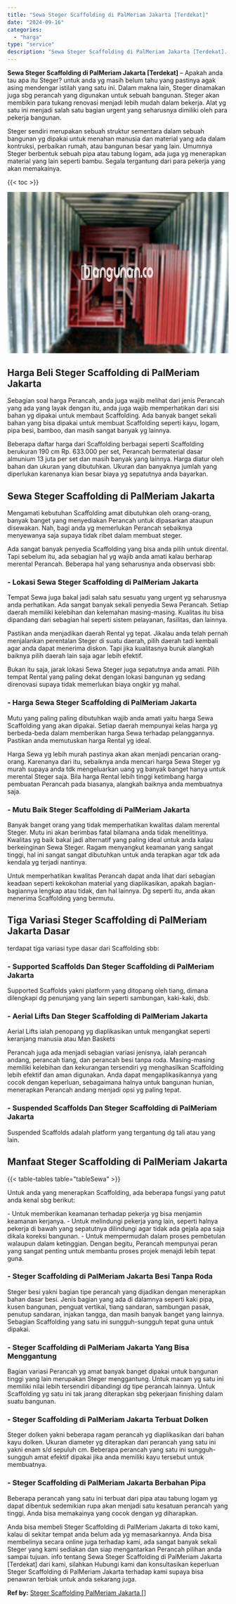 ```yaml
---
title: "Sewa Steger Scaffolding di PalMeriam Jakarta [Terdekat]"
date: "2024-09-16"
categories: 
  - "harga"
type: "service"
description: "Sewa Steger Scaffolding di PalMeriam Jakarta [Terdekat]. Anda bisa membeli Steger Scaffolding di PalMeriam Jakarta di toko kami, kalau di sekitar tempat anda..."
---
```


**Sewa Steger Scaffolding di PalMeriam Jakarta \[Terdekat\]** – Apakah anda tau apa itu Steger? untuk anda yg masih belum tahu yang pastinya agak asing mendengar istilah yang satu ini. Dalam makna lain, Steger dinamakan juga sbg perancah yang digunakan untuk sebuah bangunan. Steger akan membikin para tukang renovasi menjadi lebih mudah dalam bekerja. Alat yg satu ini menjadi salah satu bagian urgent yang seharusnya dimiliki oleh para pekerja bangunan.

Steger sendiri merupakan sebuah struktur sementara dalam sebuah bangunan yg dipakai untuk menahan manusia dan material yang ada dalam kontruksi, perbaikan rumah, atau bangunan besar yang lain. Umumnya Steger berbentuk sebuah pipa atau tabung logam, ada juga yg menerapkan material yang lain seperti bambu. Segala tergantung dari para pekerja yang akan memakainya.

{{< toc >}}

![Sewa Steger Scaffolding di PalMeriam Jakarta [Terdekat]](/images/sewa-scaffolding-steger-15.png)

## Harga Beli Steger Scaffolding di PalMeriam Jakarta

Sebagian soal harga Perancah, anda juga wajib melihat dari jenis Perancah yang ada yang layak dengan itu, anda juga wajib memperhatikan dari sisi bahan yg dipakai untuk membaut Scaffolding. Ada banyak banget sekali bahan yang bisa dipakai untuk membuat Scaffolding seperti kayu, logam, pipa besi, bamboo, dan masih sangat banyak yg lainnya.

Beberapa daftar harga dari Scaffolding berbagai seperti Scaffolding berukuran 190 cm Rp. 633.000 per set, Perancah bermaterial dasar almunium 13 juta per set dan masih banyak yang lainnya. Harga diatur oleh bahan dan ukuran yang dibutuhkan. Ukuran dan banyaknya jumlah yang diperlukan karenanya kian besar biaya yg sepatutnya anda bayarkan.

## Sewa Steger Scaffolding di PalMeriam Jakarta

Mengamati kebutuhan Scaffolding amat dibutuhkan oleh orang-orang, banyak banget yang menyediakan Perancah untuk dipasarkan ataupun disewakan. Nah, bagi anda yg memerlukan Perancah sebaiknya menyewanya saja supaya tidak ribet dalam membuat steger.

Ada sangat banyak penyedia Scaffolding yang bisa anda pilih untuk dirental. Tapi sebelum itu, ada sebagian hal yg wajib anda amati kalau berharap merental Perancah. Beberapa hal yang seharusnya anda observasi sbb:

### \- Lokasi Sewa Steger Scaffolding di PalMeriam Jakarta

Tempat Sewa juga bakal jadi salah satu sesuatu yang urgent yg seharusnya anda perhatikan. Ada sangat banyak sekali penyedia Sewa Perancah. Setiap daerah memiliki kelebihan dan kelemahan masing-masing. Kualitas itu bisa dipandang dari sebagian hal seperti sistem pelayanan, fasilitas, dan lainnya.

Pastikan anda menjadikan daerah Rental yg tepat. Jikalau anda telah pernah menjalankan perentalan Steger di suatu daerah, pilih daerah tadi kembali agar anda dapat menerima diskon. Tapi jika kualitasnya buruk alangkah baiknya pilih daerah lain saja agar lebih efektif.

Bukan itu saja, jarak lokasi Sewa Steger juga sepatutnya anda amati. Pilih tempat Rental yang paling dekat dengan lokasi bangunan yg sedang direnovasi supaya tidak memerlukan biaya ongkir yg mahal.

### \- Harga Sewa Steger Scaffolding di PalMeriam Jakarta

Mutu yang paling paling dibutuhkan wajib anda amati yaitu harga Sewa Scaffolding yang akan dipakai. Setiap daerah mempunyai kelas harga yg berbeda-beda dalam memberikan harga Sewa terhadap pelanggannya. Pastikan anda memutuskan harga Rental yg ideal.

Harga Sewa yg lebih murah pastinya akan akan menjadi pencarian orang-orang. Karenanya dari itu, sebaiknya anda mencari harga Sewa Steger yg murah supaya anda tdk mengeluarkan uang yg banyak banget hanya untuk merental Steger saja. Bila harga Rental lebih tinggi ketimbang harga pembuatan Perancah pada biasanya, alangkah baiknya anda membuatnya saja.

### \- Mutu Baik Steger Scaffolding di PalMeriam Jakarta

Banyak banget orang yang tidak memperhatikan kwalitas dalam merental Steger. Mutu ini akan berimbas fatal bilamana anda tidak menelitinya. Kwalitas yg baik bakal jadi alternatif yang paling ideal untuk anda kalau berkeinginan Sewa Steger. Ragam menyangkut keamanan yang sangat tinggi, hal ini sangat sangat dibutuhkan untuk anda terapkan agar tdk ada kendala yg terjadi nantinya.

Untuk memperhatikan kwalitas Perancah dapat anda lihat dari sebagian keadaan seperti kekokohan material yang diaplikasikan, apakah bagian-bagiannya lengkap atau tidak, dan hal lainnya. Dg seperti itu, anda akan menerima Scaffolding yang bermutu.

## Tiga Variasi Steger Scaffolding di PalMeriam Jakarta Dasar

terdapat tiga variasi type dasar dari Scaffolding sbb:

### \- Supported Scaffolds Dan Steger Scaffolding di PalMeriam Jakarta

Supported Scaffolds yakni platform yang ditopang oleh tiang, dimana dilengkapi dg penunjang yang lain seperti sambungan, kaki-kaki, dsb.

### \- Aerial Lifts Dan Steger Scaffolding di PalMeriam Jakarta

Aerial Lifts ialah penopang yg diaplikasikan untuk mengangkat seperti keranjang manusia atau Man Baskets

Perancah juga ada menjadi sebagian variasi jenisnya, ialah perancah andang, perancah tiang, dan perancah besi tanpa roda. Masing-masing memiliki kelebihan dan kekurangan tersendiri yg menghasilkan Scaffolding lebih efektif dan aman digunakan. Anda dapat mengaplikasikannya yang cocok dengan keperluan, sebagaimana halnya untuk bangunan hunian, menerapkan Perancah andang menjadi opsi yg paling tepat.

### \- Suspended Scaffolds Dan Steger Scaffolding di PalMeriam Jakarta

Suspended Scaffolds adalah platform yang tergantung dg tali atau yang lain.

## Manfaat Steger Scaffolding di PalMeriam Jakarta

{{< table-tables table="tableSewa" >}}

Untuk anda yang menerapkan Scaffolding, ada beberapa fungsi yang patut anda kenal sbg berikut:

\- Untuk memberikan keamanan terhadap pekerja yg bisa menjamin keamanan kerjanya. - Untuk melindungi pekerja yang lain, seperti halnya pekerja di bawah yang sepatutnya dilindungi agar tidak ada gejala apa saja dikala koreksi bangunan. - Untuk mempermudah dalam proses pembetulan walaupun dalam ketinggian. Dengan begitu, Perancah mempunyai peran yang sangat penting untuk membantu proses projek menajdi lebih tepat guna.

### \- Steger Scaffolding di PalMeriam Jakarta Besi Tanpa Roda

Steger besi yakni bagian tipe perancah yang dijadikan dengan menerapkan bahan dasar besi. Jenis bagian yang ada di dalamnya seperti kaki pipa, kusen bangunan, penguat vertikal, tiang sandaran, sambungan pasak, penutup sandaran, injakan tangga, dan masih banyak banget yang lainnya. Sebagian Scaffolding yang satu ini sungguh-sungguh tepat guna untuk dipakai.

### \- Steger Scaffolding di PalMeriam Jakarta Yang Bisa Menggantung

Bagian variasi Perancah yg amat banyak banget dipakai untuk bangunan tinggi yang lain merupakan Steger menggantung. Untuk macam yg satu ini memiliki nilai lebih tersendiri dibandingi dg tipe perancah lainnya. Untuk Scaffolding yg satu ini tak jarang diterapkan sbg pekerjaan finishing dalam suatu bangunan.

### \- Steger Scaffolding di PalMeriam Jakarta Terbuat Dolken

Steger dolken yakni beberapa ragam perancah yg diaplikasikan dari bahan kayu dolken. Ukuran diameter yg diterapkan dari perancah yang satu ini yakni enam s/d sepuluh cm. Beberapa perancah yang satu ini sungguh-sungguh amat efektif dipakai jika anda memiliki kayu tersebut untuk membuatnya.

### \- Steger Scaffolding di PalMeriam Jakarta Berbahan Pipa

Beberapa perancah yang satu ini terbuat dari pipa atau tabung logam yg dapat dibentuk sedemikian rupa akan menjadi satu kesatuan perancah yang tinggi. Anda bisa memakainya yang cocok dengan yg diharapkan.

Anda bisa membeli Steger Scaffolding di PalMeriam Jakarta di toko kami, kalau di sekitar tempat anda belum ada yg memasarkannya. Anda bisa membelinya secara online juga terhadap kami, ada sangat banyak sekali Steger yang kami sediakan dan siap mengantarkan Perancah pilihan anda sampai tujuan. info tentang Sewa Steger Scaffolding di PalMeriam Jakarta \[Terdekat\] dari kami, silahkan Hubungi kami dan konsultasikan keperluan Steger Scaffolding di PalMeriam Jakarta terhadap kami supaya bisa penawran terbiak untuk anda sekarang juga.

**Ref by:** [Steger Scaffolding PalMeriam Jakarta []](https://id.wikipedia.org/wiki/Steger)
